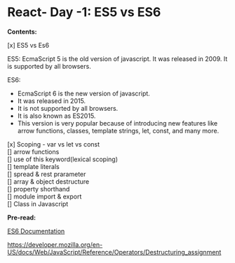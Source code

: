 # React- Day -1: ES5 vs ES6

**Contents:**

[x] ES5 vs Es6

ES5: EcmaScript 5 is the old version of javascript. It was released in 2009. It is supported by all browsers.

ES6:

- EcmaScript 6 is the new version of javascript.
- It was released in 2015.
- It is not supported by all browsers.
- It is also known as ES2015.
- This version is very popular because of introducing new features like arrow functions, classes, template strings, let, const, and many more.

[x] Scoping - var vs let vs const  
[] arrow functions  
[] use of this keyword(lexical scoping)  
[] template literals  
[] spread & rest prarameter  
[] array & object destructure  
[] property shorthand  
[] module import & export  
[] Class in Javascript

**Pre-read:**

[ES6 Documentation](https://github.com/lukehoban/es6features#readme)

https://developer.mozilla.org/en-US/docs/Web/JavaScript/Reference/Operators/Destructuring_assignment
